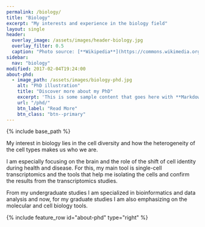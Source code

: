 ```yaml
---
permalink: /biology/
title: "Biology"
excerpt: "My interests and experience in the biology field"
layout: single
header:
  overlay_image: /assets/images/header-biology.jpg
  overlay_filter: 0.5
  caption: "Photo source: [**Wikipedia**](https://commons.wikimedia.org/wiki/File:Culture_of_rat_brain_cells_stained_with_antibody_to_MAP2_(green),_Neurofilament_(red)_and_DNA_(blue).jpg)"
sidebar:
  nav: "biology"
modified: 2017-02-04T19:24:00
about-phd:
  - image_path: /assets/images/biology-phd.jpg
    alt: "PhD illustration"
    title: "Discover more about my PhD"
    excerpt: 'This is some sample content that goes here with **Markdown** formatting. Right aligned with `type="right"`'
    url: "/phd/"
    btn_label: "Read More"
    btn_class: "btn--primary"
---
```


{% include base_path %}

My interest in biology lies in the cell diversity and how the heterogeneity of the cell types makes us who we are.

I am especially focusing on the brain and the role of the shift of cell identity during health and disease. For this, my main tool is single-cell transcriptomics and the tools that help me isolating the cells and confirm the results from the transcriptomics studies.

From my undergraduate studies I am specialized in bioinformatics and data analysis and now, for my graduate studies I am also emphasizing on the molecular and cell biology tools.

{% include feature_row id="about-phd" type="right" %}
